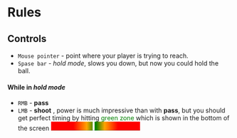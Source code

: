 # Rules

## Controls  

- `Mouse pointer` - point where your player is trying to reach.
- `Spase bar` - *hold mode*, slows you down, but now you could hold the ball.

#### While in *hold mode*

- `RMB` - **pass**
- `LMB` - **shoot** , power is much impressive than with **pass**, but you should get perfect timing by hitting <font color="green">green zone</font>
 which is shown in the bottom of the screen <img src="./power-shot-bar.png" width="200" height="20">
  